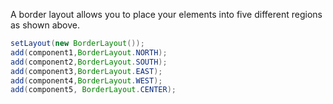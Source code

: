 A border layout allows you to place your elements into five different regions as shown above. 

```java
setLayout(new BorderLayout());
add(component1,BorderLayout.NORTH);
add(component2,BorderLayout.SOUTH);
add(component3,BorderLayout.EAST);
add(component4,BorderLayout.WEST);
add(component5, BorderLayout.CENTER);
```
